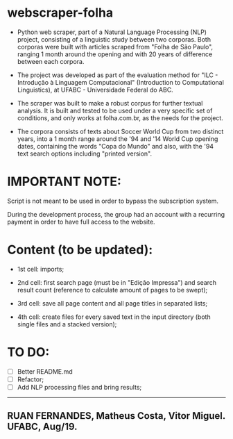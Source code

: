 # webscraper-folha
* Python web scraper, part of a Natural Language Processing (NLP) project, consisting of a linguistic study between two corporas. Both corporas were built with articles scraped from "Folha de São Paulo", ranging 1 month around the opening and with 20 years of difference between each corpora. 
* The project was developed as part of the evaluation method for "ILC - Introdução à Linguagem Computacional" (Introduction to Computational Linguistics), at UFABC - Universidade Federal do ABC.

* The scraper was built to make a robust corpus for further textual analysis. It is built and tested to be used under a very specific set of conditions, and only works at folha.com.br, as the needs for the project.

* The corpora consists of texts about Soccer World Cup from two distinct years, into a 1 month range around the '94 and '14 World Cup opening dates, containing the words "Copa do Mundo" and also, with the '94 text search options including "printed version".


# IMPORTANT NOTE:
      
Script is not meant to be used in order to bypass the subscription system. 

During the development process, the group had an account with a recurring payment in order to have full access to the website.




# Content (to be updated):
    
- 1st cell: imports;

- 2nd cell: first search page (must be in "Edição Impressa") and search result count (reference to calculate amount of pages to be swept);

- 3rd cell: save all page content and all page titles in separated lists;

- 4th cell: create files for every saved text in the input directory (both single files and a stacked version);


# TO DO:
- [ ] Better README.md
- [ ] Refactor;
- [ ] Add NLP processing files and bring results;

__________

<h2> RUAN FERNANDES, Matheus Costa, Vitor Miguel. UFABC, Aug/19. </h2>
